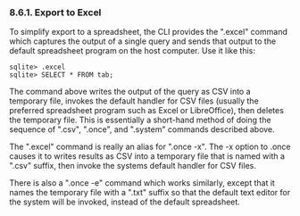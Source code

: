 ### 8\.6\.1\.  Export to Excel


To simplify export to a spreadsheet, the CLI provides the
".excel" command which captures the output of a single query and sends
that output to the default spreadsheet program on the host computer.
Use it like this:




```
sqlite> .excel
sqlite> SELECT * FROM tab;

```


The command above writes the output of the query as CSV into a temporary
file, invokes the default handler for CSV files (usually the preferred
spreadsheet program such as Excel or LibreOffice), then deletes the
temporary file. This is essentially a short\-hand method of doing
the sequence of ".csv", ".once", and ".system" commands described above.




The ".excel" command is really an alias for ".once \-x". The \-x option
to .once causes it to writes results as CSV into a temporary file that
is named with a ".csv" suffix, then invoke the systems default handler
for CSV files.




There is also a ".once \-e" command which works similarly, except that
it names the temporary file with a ".txt" suffix so that the default
text editor for the system will be invoked, instead of the default
spreadsheet.




